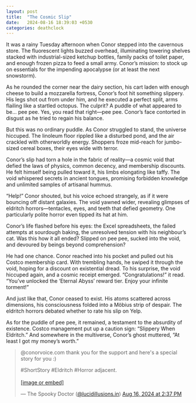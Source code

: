 ```yaml
---
layout: post
title:  "The Cosmic Slip"
date:   2024-08-16 18:39:03 +0530
categories: deathclock
---
```


It was a rainy Tuesday afternoon when Conor stepped into the cavernous store. The fluorescent lights buzzed overhead, illuminating towering shelves stacked with industrial-sized ketchup bottles, family packs of toilet paper, and enough frozen pizza to feed a small army. Conor’s mission: to stock up on essentials for the impending apocalypse (or at least the next snowstorm).

As he rounded the corner near the dairy section, his cart laden with enough cheese to build a mozzarella fortress, Conor’s foot hit something slippery. His legs shot out from under him, and he executed a perfect split, arms flailing like a startled octopus. The culprit? A puddle of what appeared to be… pee pee. Yes, you read that right—pee pee. Conor’s face contorted in disgust as he tried to regain his balance.

But this was no ordinary puddle. As Conor struggled to stand, the universe hiccuped. The linoleum floor rippled like a disturbed pond, and the air crackled with otherworldly energy. Shoppers froze mid-reach for jumbo-sized cereal boxes, their eyes wide with terror.

Conor’s slip had torn a hole in the fabric of reality—a cosmic void that defied the laws of physics, common decency, and membership discounts. He felt himself being pulled toward it, his limbs elongating like taffy. The void whispered secrets in ancient tongues, promising forbidden knowledge and unlimited samples of artisanal hummus.

“Help!” Conor shouted, but his voice echoed strangely, as if it were bouncing off distant galaxies. The void yawned wider, revealing glimpses of eldritch horrors—tentacles, eyes, and teeth that defied geometry. One particularly polite horror even tipped its hat at him.

Conor’s life flashed before his eyes: the Excel spreadsheets, the failed attempts at sourdough baking, the unresolved tension with his neighbour’s cat. Was this how it all ended? Slipped on pee pee, sucked into the void, and devoured by beings beyond comprehension?

He had one chance. Conor reached into his pocket and pulled out his Costco membership card. With trembling hands, he swiped it through the void, hoping for a discount on existential dread. To his surprise, the void hiccuped again, and a cosmic receipt emerged. “Congratulations!” it read. “You’ve unlocked the ‘Eternal Abyss’ reward tier. Enjoy your infinite torment!”

And just like that, Conor ceased to exist. His atoms scattered across dimensions, his consciousness folded into a Möbius strip of despair. The eldritch horrors debated whether to rate his slip on Yelp.

As for the puddle of pee pee, it remained, a testament to the absurdity of existence. Costco management put up a caution sign: “Slippery When Eldritch.” And somewhere in the multiverse, Conor’s ghost muttered, “At least I got my money’s worth.”


<blockquote class="bluesky-embed" data-bluesky-uri="at://did:plc:36h6ttx2g23zqr4accilbvo7/app.bsky.feed.post/3kzt76nvshl2i" data-bluesky-cid="bafyreifjuskdtmshsp2ftakcggimbjmvnhzjnxjqcp2flln7z6lu5t7bhu"><p lang="en">@conorvoice.com thank you for the support and here&#x27;s a special story for you :)

#ShortStory #Eldritch #Horror adjacent.<br><br><a href="https://bsky.app/profile/did:plc:36h6ttx2g23zqr4accilbvo7/post/3kzt76nvshl2i?ref_src=embed">[image or embed]</a></p>&mdash; The Spooky Doctor (<a href="https://bsky.app/profile/did:plc:36h6ttx2g23zqr4accilbvo7?ref_src=embed">@lucidillusions.in</a>) <a href="https://bsky.app/profile/did:plc:36h6ttx2g23zqr4accilbvo7/post/3kzt76nvshl2i?ref_src=embed">Aug 16, 2024 at 2:37 PM</a></blockquote><script async src="https://embed.bsky.app/static/embed.js" charset="utf-8"></script>
